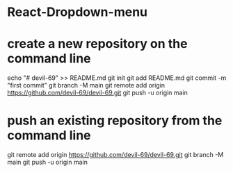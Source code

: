 # React-Dropdown-menu

# create a new repository on the command line

echo "# devil-69" >> README.md
git init
git add README.md
git commit -m "first commit"
git branch -M main
git remote add origin https://github.com/devil-69/devil-69.git
git push -u origin main

# push an existing repository from the command line

git remote add origin https://github.com/devil-69/devil-69.git
git branch -M main
git push -u origin main
